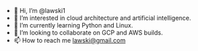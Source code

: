 - 👋 Hi, I’m @lawski1
- 👀 I’m interested in cloud architecture and artificial intelligence.
- 🌱 I’m currently learning Python and Linux.
- 💞️ I’m looking to collaborate on GCP and AWS builds.
- 📫 How to reach me lawski@gmail.com

<!---
lawski1/lawski1 is a ✨ special ✨ repository because its `README.md` (this file) appears on your GitHub profile.
You can click the Preview link to take a look at your changes.
--->
